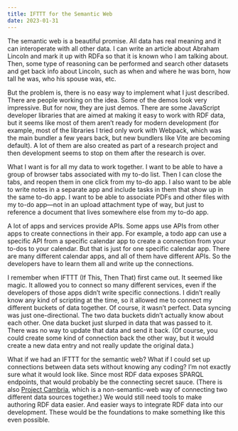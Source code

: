 ```yaml
---
title: IFTTT for the Semantic Web
date: 2023-01-31
---
```


The semantic web is a beautiful promise. All data has real meaning and it can interoperate with all other data. I can write an article about Abraham Lincoln and mark it up with RDFa so that it is known who I am talking about. Then, some type of reasoning can be performed and search other datasets and get back info about Lincoln, such as when and where he was born, how tall he was, who his spouse was, etc.

But the problem is, there is no easy way to implement what I just described. There are people working on the idea. Some of the demos look very impressive. But for now, they are just demos. There are some JavaScript developer libraries that are aimed at making it easy to work with RDF data, but it seems like most of them aren’t ready for modern development (for example, most of the libraries I tried only work with Webpack, which was the main bundler a few years back, but new bundlers like Vite are becoming default). A lot of them are also created as part of a research project and then development seems to stop on them after the research is over.

What I want is for all my data to work together. I want to be able to have a group of browser tabs associated with my to-do list. Then I can close the tabs, and reopen them in one click from my to-do app. I also want to be able to write notes in a separate app and include tasks in them that show up in the same to-do app. I want to be able to associate PDFs and other files with my to-do app—not in an upload attachment type of way, but just to reference a document that lives somewhere else from my to-do app.

A lot of apps and services provide APIs. Some apps use APIs from other apps to create connections in their app. For example, a todo app can use a specific API from a specific calendar app to create a connection from your to-dos to your calendar. But that is just for one specific calendar app. There are many different calendar apps, and all of them have different APIs. So the developers have to learn them all and write up the connections.

I remember when IFTTT (If This, Then That) first came out. It seemed like magic. It allowed you to connect so many different services, even if the developers of those apps didn’t write specific connections. I didn’t really know any kind of scripting at the time, so it allowed me to connect my different buckets of data together. Of course, it wasn’t perfect. Data syncing was just one-directional. The two data buckets didn’t actually know about each other. One data bucket just slurped in data that was passed to it. There was no way to update that data and send it back. (Of course, you could create some kind of connection back the other way, but it would create a new data entry and not really update the original data.)

What if we had an IFTTT for the semantic web? What if I could set up connections between data sets without knowing any coding? I’m not exactly sure what it would look like. Since most RDF data exposes SPARQL endpoints, that would probably be the connecting secret sauce. (There is also [Project Cambria](https://www.inkandswitch.com/cambria/), which is a non-semantic-web way of connecting two different data sources together.) We would still need tools to make authoring RDF data easier. And easier ways to integrate RDF data into our development. These would be the foundations to make something like this even possible.
